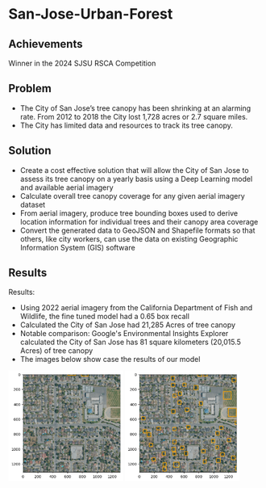 # San-Jose-Urban-Forest

## Achievements
Winner in the 2024 SJSU RSCA Competition

## Problem
- The City of San Jose’s tree canopy has been shrinking at an alarming rate. From 2012 to 2018 the City lost 1,728 acres or 2.7 square miles.
- The City has limited data and resources to track its tree canopy.

## Solution
- Create a cost effective solution that will allow the City of San Jose to assess its tree canopy on a yearly basis using a Deep Learning model and available aerial imagery
- Calculate overall tree canopy coverage for any given aerial imagery dataset
- From aerial imagery, produce tree bounding boxes used to derive location information for individual trees and their canopy area coverage
- Convert the generated data to GeoJSON and Shapefile formats so that others, like city workers, can use the data on existing Geographic Information System (GIS) software

## Results
Results: 
- Using 2022 aerial imagery from the California Department of Fish and Wildlife, the fine tuned model had a 0.65 box recall
- Calculated the City of San Jose had 21,285 Acres of tree canopy
- Notable comparison: Google's Environmental Insights Explorer calculated the City of San Jose has 81 square kilometers (20,015.5 Acres) of tree canopy
- The images below show case the results of our model
<p>
    <img src="PreTrainedVersion2.png" alt="Image 1" style="width:45%; display:inline-block;">
    <img src="FineTunedVersion2.png" alt="Image 2" style="width:45%; display:inline-block;">
</p>
